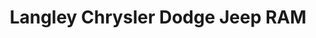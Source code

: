---
title: "Langley Chrysler Dodge Jeep RAM"
url: /surrey/langley-chrysler-dodge-jeep-ram/
shop: car
---